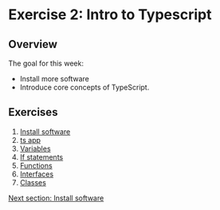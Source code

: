 # Exercise 2:  Intro to Typescript

## Overview

The goal for this week:
- Install more software
- Introduce core concepts of TypeScript.

## Exercises

1. [Install software](/notes/week2/install.md)
1. [ts app](/notes/week2/ts_app.md)
1. [Variables](/notes/week2/variables.md)
1. [If statements](/notes/week2/if.md)
1. [Functions](/notes/week2/functions.md)
1. [Interfaces](/notes/week2/interfaces.md)
1. [Classes](/notes/week2/classes.md)


[Next section: Install software](/notes/week2/install.md)

